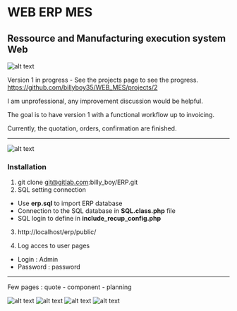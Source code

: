 # WEB ERP MES
##  Ressource and Manufacturing execution system  Web

![alt text](https://github.com/billyboy35/WEB_MES/blob/master/public/images/Doc/Workflow.png)

Version 1 in progress - See the projects page to see the progress.
https://github.com/billyboy35/WEB_MES/projects/2

I am unprofessional, any improvement discussion would be helpful.

The goal is to have version 1 with a functional workflow up to invoicing.

Currently, the quotation, orders, confirmation are finished.

-----------------
![alt text](https://github.com/billyboy35/WEB_MES/blob/master/public/images/Doc/Menu.PNG)

### Installation
1. git clone git@gitlab.com:billy_boy/ERP.git
2. SQL setting connection
* Use __erp.sql__ to import ERP database  
* Connection to the SQL database in __SQL.class.php__ file
* SQL login to define in __include_recup_config.php__

3. http://localhost/erp/public/

4. Log acces to user pages
* Login : Admin
* Password : password

-----------------
Few pages : quote - component - planning

![alt text](https://github.com/billyboy35/WEB_MES/blob/master/public/images/Doc/Quote/Quote_home.PNG)
![alt text](https://github.com/billyboy35/WEB_MES/blob/master/public/images/Doc/Item/Item_exemple.PNG)
![alt text](https://github.com/billyboy35/WEB_MES/blob/master/public/images/Doc/Planning/Task_list.PNG)
![alt text](https://github.com/billyboy35/WEB_MES/blob/master/public/images/Doc/Planning/Calendar.PNG)